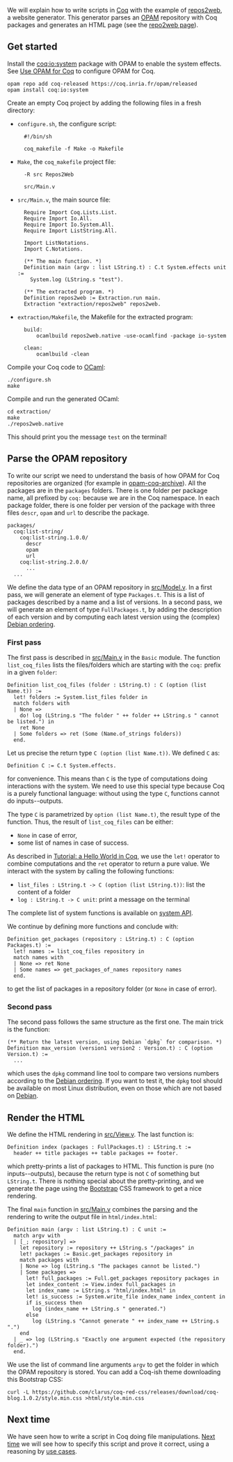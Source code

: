 We will explain how to write scripts in [Coq](https://coq.inria.fr/) with the example of [repos2web](https://github.com/clarus/repos2web), a website generator. This generator parses an [OPAM](http://opam.ocaml.org/) repository with Coq packages and generates an HTML page (see the [repo2web page](http://clarus.github.io/repos2web/)).

## Get started
Install the [coq:io:system](https://github.com/clarus/io-system) package with OPAM to enable the system effects. See [Use OPAM for Coq](http://coq-blog.clarus.me/use-opam-for-coq.html) to configure OPAM for Coq.

    opam repo add coq-released https://coq.inria.fr/opam/released
    opam install coq:io:system

Create an empty Coq project by adding the following files in a fresh directory:

* `configure.sh`, the configure script:

        #!/bin/sh

        coq_makefile -f Make -o Makefile

* `Make`, the `coq_makefile` project file:

        -R src Repos2Web

        src/Main.v

* `src/Main.v`, the main source file:

        Require Import Coq.Lists.List.
        Require Import Io.All.
        Require Import Io.System.All.
        Require Import ListString.All.

        Import ListNotations.
        Import C.Notations.

        (** The main function. *)
        Definition main (argv : list LString.t) : C.t System.effects unit :=
          System.log (LString.s "test").

        (** The extracted program. *)
        Definition repos2web := Extraction.run main.
        Extraction "extraction/repos2web" repos2web.

* `extraction/Makefile`, the Makefile for the extracted program:

        build:
        	ocamlbuild repos2web.native -use-ocamlfind -package io-system

        clean:
        	ocamlbuild -clean

Compile your Coq code to [OCaml](http://ocaml.org/):

    ./configure.sh
    make

Compile and run the generated OCaml:

    cd extraction/
    make
    ./repos2web.native

This should print you the message `test` on the terminal!

## Parse the OPAM repository
To write our script we need to understand the basis of how OPAM for Coq repositories are organized (for example in [opam-coq-archive](https://github.com/coq/opam-coq-archive)). All the packages are in the `packages` folders. There is one folder per package name, all prefixed by `coq:` because we are in the Coq namespace. In each package folder, there is one folder per version of the package with three files `descr`, `opam` and `url` to describe the package.

    packages/
      coq:list-string/
        coq:list-string.1.0.0/
          descr
          opam
          url
        coq:list-string.2.0.0/
          ...
      ...

We define the data type of an OPAM repository in [src/Model.v](https://github.com/clarus/repos2web/blob/master/src/Model.v). In a first pass, we will generate an element of type `Packages.t`. This is a list of packages described by a name and a list of versions. In a second pass, we will generate an element of type `FullPackages.t`, by adding the description of each version and by computing each latest version using the (complex) [Debian ordering](https://www.debian.org/doc/debian-policy/ch-controlfields.html#s-f-Version).

### First pass
The first pass is described in [src/Main.v](https://github.com/clarus/repos2web/blob/master/src/Main.v) in the `Basic` module. The function `list_coq_files` lists the files/folders which are starting with the `coq:` prefix in a given `folder`:

    Definition list_coq_files (folder : LString.t) : C (option (list Name.t)) :=
      let! folders := System.list_files folder in
      match folders with
      | None =>
        do! log (LString.s "The folder " ++ folder ++ LString.s " cannot be listed.") in
        ret None
      | Some folders => ret (Some (Name.of_strings folders))
      end.

Let us precise the return type `C (option (list Name.t))`. We defined `C` as:

    Definition C := C.t System.effects.

for convenience. This means than `C` is the type of computations doing interactions with the system. We need to use this special type because Coq is a purely functional language: without using the type `C`, functions cannot do inputs--outputs.

The type `C` is parametrized by `option (list Name.t)`, the result type of the function. Thus, the result of `list_coq_files` can be either:

* `None` in case of error,
* some list of names in case of success.

As described in [Tutorial: a Hello World in Coq](http://coq-blog.clarus.me/tutorial-a-hello-world-in-coq.html), we use the `let!` operator to combine computations and the `ret` operator to return a pure value. We interact with the system by calling the following functions:

* `list_files : LString.t -> C (option (list LString.t))`: list the content of a folder
* `log : LString.t -> C unit`: print a message on the terminal

The complete list of system functions is available on [system API](http://clarus.github.io/doc/io-system/Io.System.System.html).

We continue by defining more functions and conclude with:

    Definition get_packages (repository : LString.t) : C (option Packages.t) :=
      let! names := list_coq_files repository in
      match names with
      | None => ret None
      | Some names => get_packages_of_names repository names
      end.

to get the list of packages in a repository folder (or `None` in case of error).

### Second pass
The second pass follows the same structure as the first one. The main trick is the function:

    (** Return the latest version, using Debian `dpkg` for comparison. *)
    Definition max_version (version1 version2 : Version.t) : C (option Version.t) :=
      ...

which uses the `dpkg` command line tool to compare two versions numbers according to the [Debian ordering](https://www.debian.org/doc/debian-policy/ch-controlfields.html#s-f-Version). If you want to test it, the `dpkg` tool should be available on most Linux distribution, even on those which are not based on [Debian](https://www.debian.org/).

## Render the HTML
We define the HTML rendering in [src/View.v](https://github.com/clarus/repos2web/blob/master/src/View.v). The last function is:

    Definition index (packages : FullPackages.t) : LString.t :=
      header ++ title packages ++ table packages ++ footer.

which pretty-prints a list of packages to HTML. This function is pure (no inputs--outputs), because the return type is not `C` of something but `LString.t`. There is nothing special about the pretty-printing, and we generate the page using the [Bootstrap](http://getbootstrap.com/) CSS framework to get a nice rendering.

The final `main` function in [src/Main.v](https://github.com/clarus/repos2web/blob/master/src/Main.v) combines the parsing and the rendering to write the output file in `html/index.html`:

    Definition main (argv : list LString.t) : C unit :=
      match argv with
      | [_; repository] =>
        let repository := repository ++ LString.s "/packages" in
        let! packages := Basic.get_packages repository in
        match packages with
        | None => log (LString.s "The packages cannot be listed.")
        | Some packages =>
          let! full_packages := Full.get_packages repository packages in
          let index_content := View.index full_packages in
          let index_name := LString.s "html/index.html" in
          let! is_success := System.write_file index_name index_content in
          if is_success then
            log (index_name ++ LString.s " generated.")
          else
            log (LString.s "Cannot generate " ++ index_name ++ LString.s ".")
        end
      | _ => log (LString.s "Exactly one argument expected (the repository folder).")
      end.

We use the list of command line arguments `argv` to get the folder in which the OPAM repository is stored. You can add a Coq-ish theme downloading this Bootstrap CSS:

    curl -L https://github.com/clarus/coq-red-css/releases/download/coq-blog.1.0.2/style.min.css >html/style.min.css

## Next time
We have seen how to write a script in Coq doing file manipulations. [Next time](http://coq-blog.clarus.me/formally-verify-a-script-in-coq.html) we will see how to specify this script and prove it correct, using a reasoning by [use cases](http://en.wikipedia.org/wiki/Use_case).
